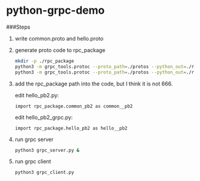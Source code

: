 # python-grpc-demo
###Steps
1. write common.proto and hello.proto

2. generate proto code to rpc_package
    ```bash
    mkdir -p ./rpc_package
    python3 -m grpc_tools.protoc --proto_path=./protos --python_out=./rpc_package ./protos/common.proto
    python3 -m grpc_tools.protoc --proto_path=./protos --python_out=./rpc_package --grpc_python_out=./rpc_package ./protos/hello.proto
    ```

3. add the rpc_package path into the code, but I think it is not 666.

   edit hello_pb2.py: 

   ```pyt
   import rpc_package.common_pb2 as common__pb2
   ```

   edit hello_pb2_grpc.py: 

   ```pyt
   import rpc_package.hello_pb2 as hello__pb2
   ```

4. run grpc server 
    ```bash
    python3 grpc_server.py &
    ```

5. run grpc client
    ```bash
    python3 grpc_client.py
    ```

